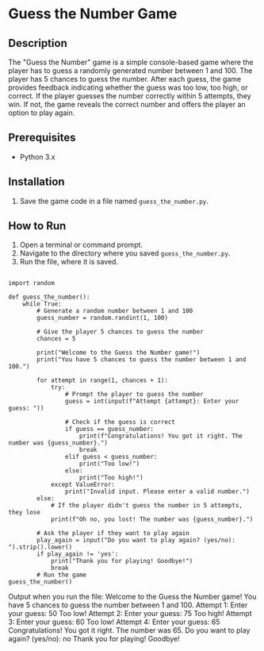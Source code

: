 # Guess the Number Game

## Description
The "Guess the Number" game is a simple console-based game where the player has to guess a randomly generated number between 1 and 100. The player has 5 chances to guess the number. After each guess, the game provides feedback indicating whether the guess was too low, too high, or correct. If the player guesses the number correctly within 5 attempts, they win. If not, the game reveals the correct number and offers the player an option to play again.

## Prerequisites
- Python 3.x

## Installation
1. Save the game code in a file named `guess_the_number.py`.
## How to Run
1. Open a terminal or command prompt.
2. Navigate to the directory where you saved `guess_the_number.py`.
3. Run the file, where it is saved.

```

import random

def guess_the_number():
    while True:
        # Generate a random number between 1 and 100
        guess_number = random.randint(1, 100)
        
        # Give the player 5 chances to guess the number
        chances = 5

        print("Welcome to the Guess the Number game!")
        print("You have 5 chances to guess the number between 1 and 100.")

        for attempt in range(1, chances + 1):
            try:
                # Prompt the player to guess the number
                guess = int(input(f"Attempt {attempt}: Enter your guess: "))
                
                # Check if the guess is correct
                if guess == guess_number:
                    print(f"Congratulations! You got it right. The number was {guess_number}.")
                    break
                elif guess < guess_number:
                    print("Too low!")
                else:
                    print("Too high!")
            except ValueError:
                print("Invalid input. Please enter a valid number.")
        else:
            # If the player didn't guess the number in 5 attempts, they lose
            print(f"Oh no, you lost! The number was {guess_number}.")

        # Ask the player if they want to play again
        play_again = input("Do you want to play again? (yes/no): ").strip().lower()
        if play_again != 'yes':
            print("Thank you for playing! Goodbye!")
            break
        # Run the game
guess_the_number()
```
Output when you run the file:
Welcome to the Guess the Number game!
You have 5 chances to guess the number between 1 and 100.
Attempt 1: Enter your guess: 50
Too low!
Attempt 2: Enter your guess: 75
Too high!
Attempt 3: Enter your guess: 60
Too low!
Attempt 4: Enter your guess: 65
Congratulations! You got it right. The number was 65.
Do you want to play again? (yes/no): no
Thank you for playing! Goodbye!
